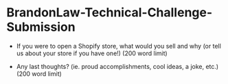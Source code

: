 # BrandonLaw-Technical-Challenge-Submission
- If you were to open a Shopify store, what would you sell and why (or tell us about your store if you have one!) (200 word limit)

- Any last thoughts? (ie. proud accomplishments, cool ideas, a joke, etc.) (200 word limit)
